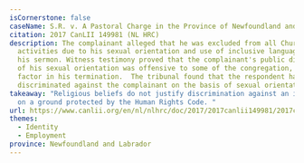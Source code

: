 ```yaml
---
isCornerstone: false
caseName: S.R. v. A Pastoral Charge in the Province of Newfoundland and Labrador (No. 1)
citation: 2017 CanLII 149981 (NL HRC)
description: The complainant alleged that he was excluded from all Church
  activities due to his sexual orientation and use of inclusive language during
  his sermon. Witness testimony proved that the complainant's public disclosure
  of his sexual orientation was offensive to some of the congregation, and was a
  factor in his termination.  The tribunal found that the respondent had
  discriminated against the complainant on the basis of sexual orientation.
takeaway: "Religious beliefs do not justify discrimination against an individual
  on a ground protected by the Human Rights Code. "
url: https://www.canlii.org/en/nl/nlhrc/doc/2017/2017canlii149981/2017canlii149981.html?resultIndex=1
themes:
  - Identity
  - Employment
province: Newfoundland and Labrador
---
```

